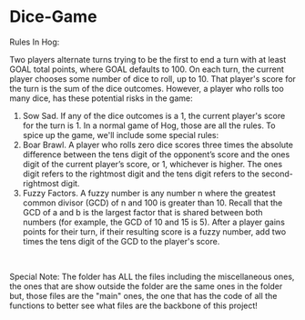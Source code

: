# Dice-Game

Rules In Hog:<br> 

Two players alternate turns trying to be the first to end a turn with at least GOAL total points, where GOAL defaults to 100. On each turn, the current player chooses some number of dice to roll, up to 10. That player's score for the turn is the sum of the dice outcomes. However, a player who rolls too many dice, has these potential risks in the game:<br>

<ol>

<li> Sow Sad. If any of the dice outcomes is a 1, the current player's score for the turn is 1.
In a normal game of Hog, those are all the rules. To spice up the game, we'll include some special rules:</li>

<li>Boar Brawl. A player who rolls zero dice scores three times the absolute difference between the tens digit of the opponent’s score and the ones digit of the current player’s score, or 1, whichever is higher. The ones digit refers to the rightmost digit and the tens digit refers to the second-rightmost digit.</li>

<li>Fuzzy Factors. A fuzzy number is any number n where the greatest common divisor (GCD) of n and 100 is greater than 10. Recall that the GCD of a and b is the largest factor that is shared between both numbers (for example, the GCD of 10 and 15 is 5). After a player gains points for their turn, if their resulting score is a fuzzy number, add two times the tens digit of the GCD to the player's score.</li>

</ol><br>


Special Note: The folder has ALL the files including the miscellaneous ones, the ones that are show outside the folder are the same ones in the folder but, those files are the "main" ones, the one that has the code of all the functions to better see what files are the backbone of this project!
